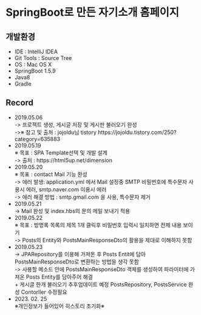 <h1>SpringBoot로 만든 자기소개 홈페이지</h1>

<h2>개발환경</h2>
<ul>
 <li>IDE : IntelliJ IDEA </li>
 <li>Git Tools : Source Tree</li>
 <li>OS : Mac OS X</li>
 <li>SpringBoot 1.5.9</li>
 <li>Java8</li>
 <li>Gradle</li>
</ul>

<h2>Record</h2>
<ul>
   <li>2019.05.06</li>
    -> 프로젝트 생성, 게시글 저장 및 게시판 불러오기 완성<br>
    ->※ 참고 및 출처 : jojoldu님 tistory  https://jojoldu.tistory.com/250?category=635883<br>
   <li>2019.05.19</li>
    ※ 목표 : SPA Template선택 및 개발 설계<br>
    -> 출처 : https://html5up.net/dimension<br>
   <li>2019.05.20</li>
   ※ 목표 : contact Mail 기능 완성<br>
   -> 에러 발생: application.yml 에서 Mail 설정중 SMTP 비밀번호에 특수문자 사용시 에러, smtp.naver.com 이용시 에러 <br>
   -> 에러 해결 방법 : smtp.gmail.com 을 사용, 특수문자 제거<br>
   <li>2019.05.21</li>
   -> Mail 완성 및 index.hbs의 문의 메일 보내기 적용<br>
   <li>2019.05.22</li>
   ※ 목표 : 방명록 목록의 제목 1개 클릭후 비밀번호 입력시 일치하면 전체 내용 보이기<br> 
   -> Posts의 Entity와 PostsMainResponseDto의 활용을 제대로 이해하지 못함<br>
   <li>2019.05.23</li>
   -> JPARepository를 이용해 가져온 후  Posts Entit에 담아 PostsMainResponseDto로 변환하는 방법을 생각 못함<br>
   -> 사용할 메소드 안에 PostsMainResponseDto 객체를 생성하여 파라미터에 가져온 Posts Entity를 담아주어 해결<br>
     + 게시글 한개 불러오기 추후업데이트 예정 PostsRepository, PostsService 완성 Contorller 수정필요<br> 
   <li>2023. 02. 25</li>
   ※개인정보가 들어있어 히스토리 초기화※
</ul> 
